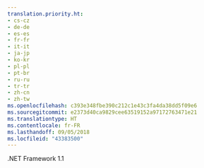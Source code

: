 ```yaml
---
translation.priority.ht:
- cs-cz
- de-de
- es-es
- fr-fr
- it-it
- ja-jp
- ko-kr
- pl-pl
- pt-br
- ru-ru
- tr-tr
- zh-cn
- zh-tw
ms.openlocfilehash: c393e348fbe390c212c1e43c3fa4da38dd5f09e6
ms.sourcegitcommit: e2373d40ca9829cee63519152a97172763471e21
ms.translationtype: HT
ms.contentlocale: fr-FR
ms.lasthandoff: 09/05/2018
ms.locfileid: "43383500"
---
```

.NET Framework 1.1